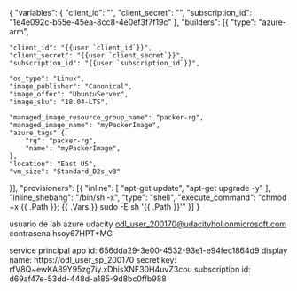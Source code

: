 {
  "variables": {
    "client_id": "",
    "client_secret": "",
    "subscription_id": "1e4e092c-b55e-45ea-8cc8-4e0ef3f7f19c"
  },
  "builders": [{
    "type": "azure-arm",

    "client_id": "{{user `client_id`}}",
    "client_secret": "{{user `client_secret`}}",
    "subscription_id": "{{user `subscription_id`}}",

    "os_type": "Linux",
    "image_publisher": "Canonical",
    "image_offer": "UbuntuServer",
    "image_sku": "18.04-LTS",

    "managed_image_resource_group_name": "packer-rg",
    "managed_image_name": "myPackerImage",
    "azure_tags":{
        "rg": "packer-rg",
        "name': "myPackerImage",
    },
    "location": "East US",
    "vm_size": "Standard_D2s_v3"
  }],
  "provisioners": [{
    "inline": [
        "apt-get update",
        "apt-get upgrade -y"
    ],
    "inline_shebang": "/bin/sh -x",
    "type": "shell",
    "execute_command": "chmod +x {{ .Path }}; {{ .Vars }} sudo -E sh '{{ .Path }}'"
  }]
}

usuario de lab azure udacity
odl_user_200170@udacityhol.onmicrosoft.com
contrasena
hsoy67HPT*MG

service principal
app id: 656dda29-3e00-4532-93e1-e94fec1864d9
display name: https://odl_user_sp_200170
secret key: rfV8Q~ewKA89Y95zg7iy.xDhisXNF30H4uvZ3cou
subscription id: d69af47e-53dd-448d-a185-9d8bc0ffb988
